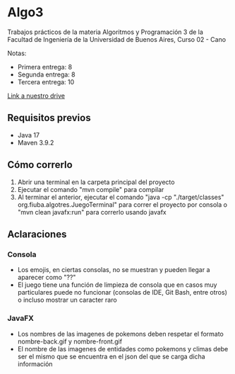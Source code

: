 # Algo3
Trabajos prácticos de la materia Algoritmos y Programación 3 de la Facultad de Ingeniería de la Universidad de Buenos Aires, Curso 02 - Cano

Notas:
- Primera entrega: 8
- Segunda entrega: 8
- Tercera entrega: 10

[Link a nuestro drive](https://drive.google.com/drive/folders/1HU6PrcDPuZ-awIRpnUNtXc-FN-g0Q1ba?usp=sharing)

## Requisitos previos
- Java 17
- Maven 3.9.2

## Cómo correrlo
1. Abrir una terminal en la carpeta principal del proyecto
2. Ejecutar el comando "mvn compile" para compilar
3. Al terminar el anterior, ejecutar el comando "java -cp "./target/classes" org.fiuba.algotres.JuegoTerminal" para correr el proyecto por consola o "mvn clean javafx:run" para correrlo usando javafx

## Aclaraciones

### Consola
- Los emojis, en ciertas consolas, no se muestran y pueden llegar a aparecer como "??"
- El juego tiene una función de limpieza de consola que en casos muy particulares puede no funcionar (consolas de IDE, Git Bash, entre otros) o incluso mostrar un caracter raro

### JavaFX
- Los nombres de las imagenes de pokemons deben respetar el formato nombre-back.gif y nombre-front.gif
- El nombre de las imagenes de entidades como pokemons y climas debe ser el mismo que se encuentra en el json del que se carga dicha información
